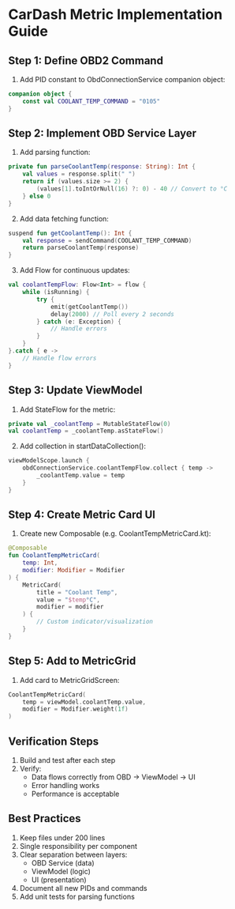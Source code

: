 # CarDash Metric Implementation Guide

## Step 1: Define OBD2 Command
1. Add PID constant to ObdConnectionService companion object:
```kotlin
companion object {
    const val COOLANT_TEMP_COMMAND = "0105"
}
```

## Step 2: Implement OBD Service Layer
1. Add parsing function:
```kotlin
private fun parseCoolantTemp(response: String): Int {
    val values = response.split(" ")
    return if (values.size >= 2) {
        (values[1].toIntOrNull(16) ?: 0) - 40 // Convert to °C
    } else 0
}
```

2. Add data fetching function:
```kotlin 
suspend fun getCoolantTemp(): Int {
    val response = sendCommand(COOLANT_TEMP_COMMAND)
    return parseCoolantTemp(response)
}
```

3. Add Flow for continuous updates:
```kotlin
val coolantTempFlow: Flow<Int> = flow {
    while (isRunning) {
        try {
            emit(getCoolantTemp())
            delay(2000) // Poll every 2 seconds
        } catch (e: Exception) {
            // Handle errors
        }
    }
}.catch { e -> 
    // Handle flow errors
}
```

## Step 3: Update ViewModel
1. Add StateFlow for the metric:
```kotlin
private val _coolantTemp = MutableStateFlow(0)
val coolantTemp = _coolantTemp.asStateFlow()
```

2. Add collection in startDataCollection():
```kotlin
viewModelScope.launch {
    obdConnectionService.coolantTempFlow.collect { temp ->
        _coolantTemp.value = temp
    }
}
```

## Step 4: Create Metric Card UI
1. Create new Composable (e.g. CoolantTempMetricCard.kt):
```kotlin
@Composable
fun CoolantTempMetricCard(
    temp: Int,
    modifier: Modifier = Modifier
) {
    MetricCard(
        title = "Coolant Temp",
        value = "$temp°C",
        modifier = modifier
    ) {
        // Custom indicator/visualization
    }
}
```

## Step 5: Add to MetricGrid
1. Add card to MetricGridScreen:
```kotlin
CoolantTempMetricCard(
    temp = viewModel.coolantTemp.value,
    modifier = Modifier.weight(1f)
)
```

## Verification Steps
1. Build and test after each step
2. Verify:
   - Data flows correctly from OBD → ViewModel → UI
   - Error handling works
   - Performance is acceptable

## Best Practices
1. Keep files under 200 lines
2. Single responsibility per component
3. Clear separation between layers:
   - OBD Service (data)
   - ViewModel (logic)
   - UI (presentation)
4. Document all new PIDs and commands
5. Add unit tests for parsing functions
